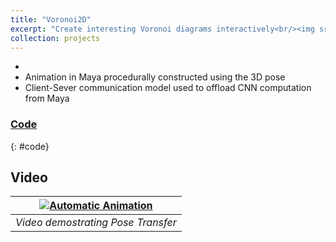 ```yaml
---
title: "Voronoi2D"
excerpt: "Create interesting Voronoi diagrams interactively<br/><img src='/images/voronoi2D.png'>"
collection: projects
---
```


* 
* Animation in Maya procedurally constructed using the 3D pose
* Client-Sever communication model used to offload CNN computation from Maya

### <i class="fab fa-github" aria-hidden="true"></i> [Code](https://github.com/h44rd/PoseTransferMayaPlugin)
{: #code}

## Video

| [![Automatic Animation](https://res.cloudinary.com/marcomontalbano/image/upload/v1589761941/video_to_markdown/images/youtube--hCWwee0yy-I-c05b58ac6eb4c4700831b2b3070cd403.jpg)](https://youtu.be/hCWwee0yy-I "Automatic Animation") |
|:--:|
| *Video demostrating Pose Transfer* |